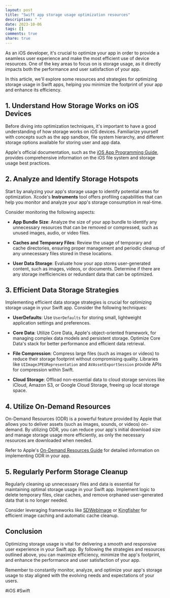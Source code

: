 ```yaml
---
layout: post
title: "Swift app storage usage optimization resources"
description: " "
date: 2023-10-06
tags: []
comments: true
share: true
---
```


As an iOS developer, it's crucial to optimize your app in order to provide a seamless user experience and make the most efficient use of device resources. One of the key areas to focus on is storage usage, as it directly impacts both the performance and user satisfaction of your app.

In this article, we'll explore some resources and strategies for optimizing storage usage in Swift apps, helping you minimize the footprint of your app and enhance its efficiency.

## 1. Understand How Storage Works on iOS Devices

Before diving into optimization techniques, it's important to have a good understanding of how storage works on iOS devices. Familiarize yourself with concepts such as the app sandbox, file system hierarchy, and different storage options available for storing user and app data.

Apple's official documentation, such as the [iOS App Programming Guide](https://developer.apple.com/library/archive/documentation/iPhone/Conceptual/iPhoneOSProgrammingGuide/index.html), provides comprehensive information on the iOS file system and storage usage best practices.

## 2. Analyze and Identify Storage Hotspots

Start by analyzing your app's storage usage to identify potential areas for optimization. Xcode's **Instruments** tool offers profiling capabilities that can help you monitor and analyze your app's storage consumption in real-time.

Consider monitoring the following aspects:

- **App Bundle Size**: Analyze the size of your app bundle to identify any unnecessary resources that can be removed or compressed, such as unused images, audio, or video files.

- **Caches and Temporary Files**: Review the usage of temporary and cache directories, ensuring proper management and periodic cleanup of any unnecessary files stored in these locations.

- **User Data Storage**: Evaluate how your app stores user-generated content, such as images, videos, or documents. Determine if there are any storage inefficiencies or redundant data that can be optimized.

## 3. Efficient Data Storage Strategies

Implementing efficient data storage strategies is crucial for optimizing storage usage in your Swift app. Consider the following techniques:

- **UserDefaults**: Use `UserDefaults` for storing small, lightweight application settings and preferences.

- **Core Data**: Utilize Core Data, Apple's object-oriented framework, for managing complex data models and persistent storage. Optimize Core Data's stack for better performance and efficient data retrieval.

- **File Compression**: Compress large files (such as images or videos) to reduce their storage footprint without compromising quality. Libraries like `UIImageJPEGRepresentation` and `AVAssetExportSession` provide APIs for compression within Swift.

- **Cloud Storage**: Offload non-essential data to cloud storage services like iCloud, Amazon S3, or Google Cloud Storage, freeing up local storage space.

## 4. Utilize On-Demand Resources

On-Demand Resources (ODR) is a powerful feature provided by Apple that allows you to deliver assets (such as images, sounds, or videos) on-demand. By utilizing ODR, you can reduce your app's initial download size and manage storage usage more efficiently, as only the necessary resources are downloaded when needed.

Refer to Apple's [On-Demand Resources Guide](https://developer.apple.com/library/archive/documentation/FileManagement/Conceptual/On_Demand_Resources_Guide/index.html) for detailed information on implementing ODR in your app.

## 5. Regularly Perform Storage Cleanup

Regularly cleaning up unnecessary files and data is essential for maintaining optimal storage usage in your Swift app. Implement logic to delete temporary files, clear caches, and remove orphaned user-generated data that is no longer needed.

Consider leveraging frameworks like [SDWebImage](https://github.com/SDWebImage/SDWebImage) or [Kingfisher](https://github.com/onevcat/Kingfisher) for efficient image caching and automatic cache cleanup.

## Conclusion

Optimizing storage usage is vital for delivering a smooth and responsive user experience in your Swift app. By following the strategies and resources outlined above, you can maximize efficiency, minimize the app's footprint, and enhance the performance and user satisfaction of your app.

Remember to constantly monitor, analyze, and optimize your app's storage usage to stay aligned with the evolving needs and expectations of your users.

#iOS #Swift